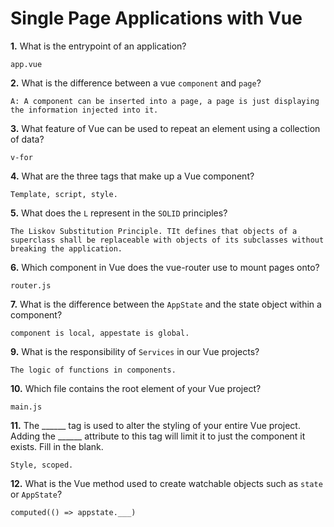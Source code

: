 # Single Page Applications with Vue

**1.** What is the entrypoint of an application?
<!-- enter you answer in the space below -->
```
app.vue
```
**2.** What is the difference between a vue `component` and `page`?
<!-- enter you answer in the space below -->
```
A: A component can be inserted into a page, a page is just displaying the information injected into it.

```
**3.** What feature of Vue can be used to repeat an element using a collection of data?
<!-- enter you answer in the space below -->
```
v-for
```
**4.** What are the three tags that make up a Vue component?
<!-- enter you answer in the space below -->
```
Template, script, style.
```
**5.** What does the `L` represent in the `SOLID` principles?
<!-- enter you answer in the space below -->
```
The Liskov Substitution Principle. TIt defines that objects of a superclass shall be replaceable with objects of its subclasses without breaking the application. 
```
**6.** Which component in Vue does the vue-router use to mount pages onto?
<!-- enter you answer in the space below -->
```
router.js
```
**7.** What is the difference between the `AppState` and the state object within a component?
<!-- enter you answer in the space below -->
```
component is local, appestate is global.
```
**9.** What is the responsibility of `Services` in our Vue projects?
<!-- enter you answer in the space below -->
```
The logic of functions in components.
```
**10.** Which file contains the root element of your Vue project?
<!-- enter you answer in the space below -->
```
main.js
```
**11.** The ______ tag is used to alter the styling of your entire Vue project.  Adding the ______ attribute to this tag will limit it to just the component it exists.  Fill in the blank.
<!-- enter you answer in the space below -->
```
Style, scoped.
```
**12.** What is the Vue method used to create watchable objects such as `state` or `AppState`?
<!-- enter you answer in the space below -->
```
computed(() => appstate.___)
```